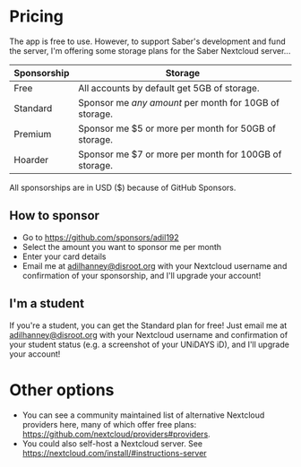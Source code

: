# Pricing

The app is free to use. However, to support Saber's development and fund the server,
I'm offering some storage plans for the Saber Nextcloud server...

| Sponsorship | Storage                                                |
|-------------|--------------------------------------------------------|
| Free        | All accounts by default get 5GB of storage.            |
| Standard    | Sponsor me _any amount_ per month for 10GB of storage. |
| Premium     | Sponsor me $5 or more per month for 50GB of storage.   |
| Hoarder     | Sponsor me $7 or more per month for 100GB of storage.  |

All sponsorships are in USD ($) because of GitHub Sponsors.

## How to sponsor

- Go to https://github.com/sponsors/adil192
- Select the amount you want to sponsor me per month
- Enter your card details
- Email me at adilhanney@disroot.org with your Nextcloud username and
  confirmation of your sponsorship, and I'll upgrade your account!

## I'm a student

If you're a student, you can get the Standard plan for free! Just email me at
adilhanney@disroot.org with your Nextcloud username and confirmation of your
student status (e.g. a screenshot of your UNiDAYS iD),
and I'll upgrade your account!

# Other options

- You can see a community maintained list of alternative Nextcloud providers here, 
  many of which offer free plans: https://github.com/nextcloud/providers#providers.
- You could also self-host a Nextcloud server. See https://nextcloud.com/install/#instructions-server

